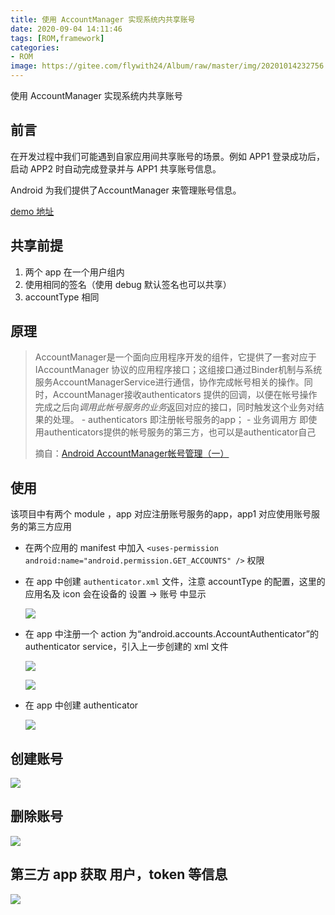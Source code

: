 ```yaml
---
title: 使用 AccountManager 实现系统内共享账号
date: 2020-09-04 14:11:46
tags: [ROM,framework]
categories: 
- ROM
image: https://gitee.com/flywith24/Album/raw/master/img/20201014232756.png
---
```


使用 AccountManager 实现系统内共享账号

<!-- more-->

## 前言

在开发过程中我们可能遇到自家应用间共享账号的场景。例如 APP1 登录成功后，启动 APP2 时自动完成登录并与 APP1 共享账号信息。

Android 为我们提供了AccountManager 来管理账号信息。

[demo 地址](https://github.com/Flywith24/AccountManagerDemo)

## 共享前提

1. 两个 app 在一个用户组内
2. 使用相同的签名（使用 debug 默认签名也可以共享）
3. accountType 相同

## 原理

> AccountManager是一个面向应用程序开发的组件，它提供了一套对应于 IAccountManager 协议的应用程序接口；这组接口通过Binder机制与系统服务AccountManagerService进行通信，协作完成帐号相关的操作。同时，AccountManager接收authenticators 提供的回调，以便在帐号操作完成之后向*调用此帐号服务的业务*返回对应的接口，同时触发这个业务对结果的处理。
> \- authenticators 即注册帐号服务的app；
> \- 业务调用方 即使用authenticators提供的帐号服务的第三方，也可以是authenticator自己
>
> 摘自：[Android AccountManager帐号管理（一）](https://blog.csdn.net/dzkdxyx/article/details/78569867)



## 使用

该项目中有两个 module ，app 对应注册账号服务的app，app1 对应使用账号服务的第三方应用

- 在两个应用的 manifest 中加入 `<uses-permission android:name="android.permission.GET_ACCOUNTS" />` 权限

- 在 app 中创建 `authenticator.xml` 文件，注意 accountType 的配置，这里的应用名及 icon 会在设备的 设置 -> 账号 中显示

  ![](https://gitee.com/flywith24/Album/raw/master/img/20200904152225.png)

- 在 app 中注册一个 action 为“android.accounts.AccountAuthenticator”的 authenticator service，引入上一步创建的 xml 文件

  ![](https://gitee.com/flywith24/Album/raw/master/img/20200904152006.png)

  ![](https://gitee.com/flywith24/Album/raw/master/img/20200904152029.png)

  

- 在 app 中创建  authenticator

  ![](https://gitee.com/flywith24/Album/raw/master/img/20200904151929.png)



## 创建账号

![](https://gitee.com/flywith24/Album/raw/master/img/20200904153019.png)

## 删除账号

![](https://gitee.com/flywith24/Album/raw/master/img/20200904153112.png)

## 第三方 app 获取 用户，token 等信息

![](https://gitee.com/flywith24/Album/raw/master/img/20200904154855.png)



